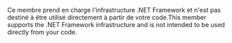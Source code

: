 <span data-ttu-id="557cc-101">Ce membre prend en charge l'infrastructure .NET Framework et n'est pas destiné à être utilisé directement à partir de votre code.</span><span class="sxs-lookup"><span data-stu-id="557cc-101">This member supports the .NET Framework infrastructure and is not intended to be used directly from your code.</span></span>